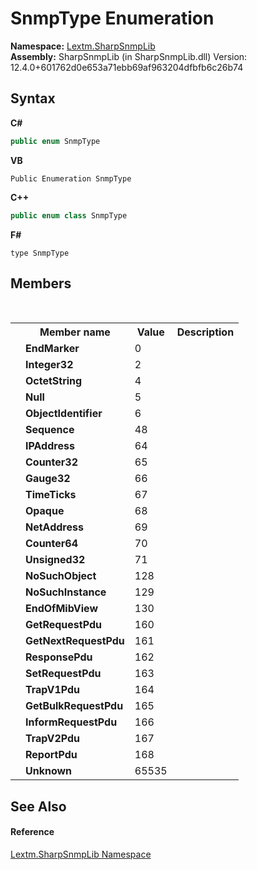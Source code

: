 # SnmpType Enumeration
 

**Namespace:**&nbsp;<a href="N_Lextm_SharpSnmpLib">Lextm.SharpSnmpLib</a><br />**Assembly:**&nbsp;SharpSnmpLib (in SharpSnmpLib.dll) Version: 12.4.0+601762d0e653a71ebb69af963204dfbfb6c26b74

## Syntax

**C#**<br />
``` C#
public enum SnmpType
```

**VB**<br />
``` VB
Public Enumeration SnmpType
```

**C++**<br />
``` C++
public enum class SnmpType
```

**F#**<br />
``` F#
type SnmpType
```


## Members
&nbsp;<table><tr><th></th><th>Member name</th><th>Value</th><th>Description</th></tr><tr><td /><td target="F:Lextm.SharpSnmpLib.SnmpType.EndMarker">**EndMarker**</td><td>0</td><td /></tr><tr><td /><td target="F:Lextm.SharpSnmpLib.SnmpType.Integer32">**Integer32**</td><td>2</td><td /></tr><tr><td /><td target="F:Lextm.SharpSnmpLib.SnmpType.OctetString">**OctetString**</td><td>4</td><td /></tr><tr><td /><td target="F:Lextm.SharpSnmpLib.SnmpType.Null">**Null**</td><td>5</td><td /></tr><tr><td /><td target="F:Lextm.SharpSnmpLib.SnmpType.ObjectIdentifier">**ObjectIdentifier**</td><td>6</td><td /></tr><tr><td /><td target="F:Lextm.SharpSnmpLib.SnmpType.Sequence">**Sequence**</td><td>48</td><td /></tr><tr><td /><td target="F:Lextm.SharpSnmpLib.SnmpType.IPAddress">**IPAddress**</td><td>64</td><td /></tr><tr><td /><td target="F:Lextm.SharpSnmpLib.SnmpType.Counter32">**Counter32**</td><td>65</td><td /></tr><tr><td /><td target="F:Lextm.SharpSnmpLib.SnmpType.Gauge32">**Gauge32**</td><td>66</td><td /></tr><tr><td /><td target="F:Lextm.SharpSnmpLib.SnmpType.TimeTicks">**TimeTicks**</td><td>67</td><td /></tr><tr><td /><td target="F:Lextm.SharpSnmpLib.SnmpType.Opaque">**Opaque**</td><td>68</td><td /></tr><tr><td /><td target="F:Lextm.SharpSnmpLib.SnmpType.NetAddress">**NetAddress**</td><td>69</td><td /></tr><tr><td /><td target="F:Lextm.SharpSnmpLib.SnmpType.Counter64">**Counter64**</td><td>70</td><td /></tr><tr><td /><td target="F:Lextm.SharpSnmpLib.SnmpType.Unsigned32">**Unsigned32**</td><td>71</td><td /></tr><tr><td /><td target="F:Lextm.SharpSnmpLib.SnmpType.NoSuchObject">**NoSuchObject**</td><td>128</td><td /></tr><tr><td /><td target="F:Lextm.SharpSnmpLib.SnmpType.NoSuchInstance">**NoSuchInstance**</td><td>129</td><td /></tr><tr><td /><td target="F:Lextm.SharpSnmpLib.SnmpType.EndOfMibView">**EndOfMibView**</td><td>130</td><td /></tr><tr><td /><td target="F:Lextm.SharpSnmpLib.SnmpType.GetRequestPdu">**GetRequestPdu**</td><td>160</td><td /></tr><tr><td /><td target="F:Lextm.SharpSnmpLib.SnmpType.GetNextRequestPdu">**GetNextRequestPdu**</td><td>161</td><td /></tr><tr><td /><td target="F:Lextm.SharpSnmpLib.SnmpType.ResponsePdu">**ResponsePdu**</td><td>162</td><td /></tr><tr><td /><td target="F:Lextm.SharpSnmpLib.SnmpType.SetRequestPdu">**SetRequestPdu**</td><td>163</td><td /></tr><tr><td /><td target="F:Lextm.SharpSnmpLib.SnmpType.TrapV1Pdu">**TrapV1Pdu**</td><td>164</td><td /></tr><tr><td /><td target="F:Lextm.SharpSnmpLib.SnmpType.GetBulkRequestPdu">**GetBulkRequestPdu**</td><td>165</td><td /></tr><tr><td /><td target="F:Lextm.SharpSnmpLib.SnmpType.InformRequestPdu">**InformRequestPdu**</td><td>166</td><td /></tr><tr><td /><td target="F:Lextm.SharpSnmpLib.SnmpType.TrapV2Pdu">**TrapV2Pdu**</td><td>167</td><td /></tr><tr><td /><td target="F:Lextm.SharpSnmpLib.SnmpType.ReportPdu">**ReportPdu**</td><td>168</td><td /></tr><tr><td /><td target="F:Lextm.SharpSnmpLib.SnmpType.Unknown">**Unknown**</td><td>65535</td><td /></tr></table>

## See Also


#### Reference
<a href="N_Lextm_SharpSnmpLib">Lextm.SharpSnmpLib Namespace</a><br />